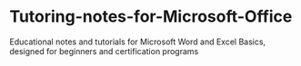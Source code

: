 # Tutoring-notes-for-Microsoft-Office
Educational notes and tutorials for Microsoft Word and Excel Basics, designed for beginners and certification programs
